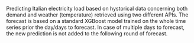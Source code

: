 Predicting Italian electricity load based on hystorical data concerning both demand and weather (temperature) retrieved using two different APIs.
The forecast is based on a standard XGBoost model trained on the whole time series prior the day/days to forecast.
In case of multiple days to forecast, the new prediction is not added to the following round of forecast.
